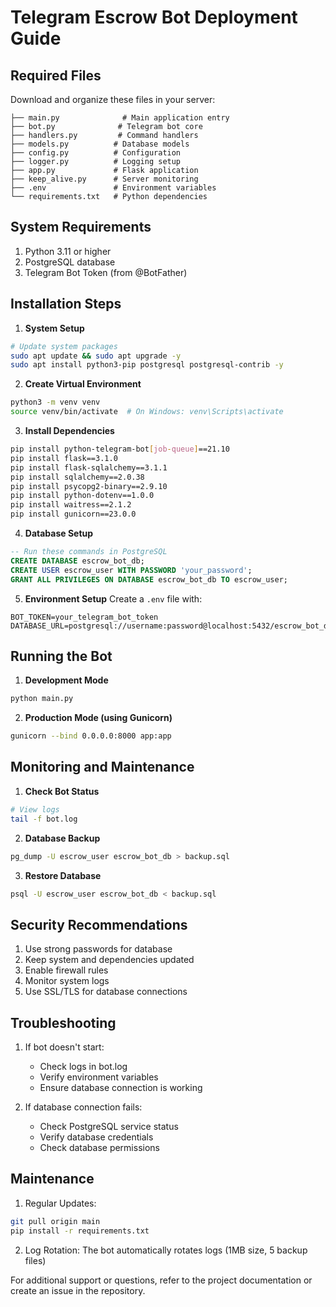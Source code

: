 # Telegram Escrow Bot Deployment Guide

## Required Files
Download and organize these files in your server:
```
├── main.py              # Main application entry
├── bot.py              # Telegram bot core
├── handlers.py         # Command handlers
├── models.py          # Database models
├── config.py          # Configuration
├── logger.py          # Logging setup
├── app.py             # Flask application
├── keep_alive.py      # Server monitoring
├── .env               # Environment variables
└── requirements.txt   # Python dependencies
```

## System Requirements
1. Python 3.11 or higher
2. PostgreSQL database
3. Telegram Bot Token (from @BotFather)

## Installation Steps

1. **System Setup**
```bash
# Update system packages
sudo apt update && sudo apt upgrade -y
sudo apt install python3-pip postgresql postgresql-contrib -y
```

2. **Create Virtual Environment**
```bash
python3 -m venv venv
source venv/bin/activate  # On Windows: venv\Scripts\activate
```

3. **Install Dependencies**
```bash
pip install python-telegram-bot[job-queue]==21.10
pip install flask==3.1.0
pip install flask-sqlalchemy==3.1.1
pip install sqlalchemy==2.0.38
pip install psycopg2-binary==2.9.10
pip install python-dotenv==1.0.0
pip install waitress==2.1.2
pip install gunicorn==23.0.0
```

4. **Database Setup**
```sql
-- Run these commands in PostgreSQL
CREATE DATABASE escrow_bot_db;
CREATE USER escrow_user WITH PASSWORD 'your_password';
GRANT ALL PRIVILEGES ON DATABASE escrow_bot_db TO escrow_user;
```

5. **Environment Setup**
Create a `.env` file with:
```
BOT_TOKEN=your_telegram_bot_token
DATABASE_URL=postgresql://username:password@localhost:5432/escrow_bot_db
```

## Running the Bot

1. **Development Mode**
```bash
python main.py
```

2. **Production Mode (using Gunicorn)**
```bash
gunicorn --bind 0.0.0.0:8000 app:app
```

## Monitoring and Maintenance

1. **Check Bot Status**
```bash
# View logs
tail -f bot.log
```

2. **Database Backup**
```bash
pg_dump -U escrow_user escrow_bot_db > backup.sql
```

3. **Restore Database**
```bash
psql -U escrow_user escrow_bot_db < backup.sql
```

## Security Recommendations

1. Use strong passwords for database
2. Keep system and dependencies updated
3. Enable firewall rules
4. Monitor system logs
5. Use SSL/TLS for database connections

## Troubleshooting

1. If bot doesn't start:
   - Check logs in bot.log
   - Verify environment variables
   - Ensure database connection is working

2. If database connection fails:
   - Check PostgreSQL service status
   - Verify database credentials
   - Check database permissions

## Maintenance

1. Regular Updates:
```bash
git pull origin main
pip install -r requirements.txt
```

2. Log Rotation:
The bot automatically rotates logs (1MB size, 5 backup files)

For additional support or questions, refer to the project documentation or create an issue in the repository.
